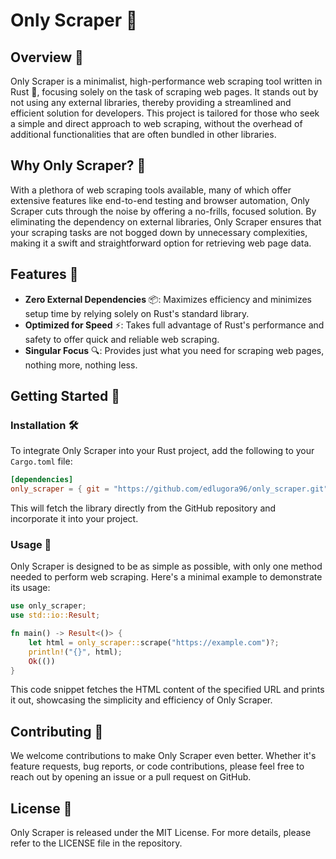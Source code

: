 # Only Scraper 🚀

## Overview 📖

Only Scraper is a minimalist, high-performance web scraping tool written in Rust 🦀, focusing solely on the task of scraping web pages. It stands out by not using any external libraries, thereby providing a streamlined and efficient solution for developers. This project is tailored for those who seek a simple and direct approach to web scraping, without the overhead of additional functionalities that are often bundled in other libraries.

## Why Only Scraper? 🤔

With a plethora of web scraping tools available, many of which offer extensive features like end-to-end testing and browser automation, Only Scraper cuts through the noise by offering a no-frills, focused solution. By eliminating the dependency on external libraries, Only Scraper ensures that your scraping tasks are not bogged down by unnecessary complexities, making it a swift and straightforward option for retrieving web page data.

## Features 🌟

- **Zero External Dependencies** 📦: Maximizes efficiency and minimizes setup time by relying solely on Rust's standard library.
- **Optimized for Speed** ⚡: Takes full advantage of Rust's performance and safety to offer quick and reliable web scraping.
- **Singular Focus** 🔍: Provides just what you need for scraping web pages, nothing more, nothing less.

## Getting Started 🚀

### Installation 🛠️

To integrate Only Scraper into your Rust project, add the following to your `Cargo.toml` file:

```toml
[dependencies]
only_scraper = { git = "https://github.com/edlugora96/only_scraper.git", branch = "main" }
```

This will fetch the library directly from the GitHub repository and incorporate it into your project.

### Usage 📝

Only Scraper is designed to be as simple as possible, with only one method needed to perform web scraping. Here's a minimal example to demonstrate its usage:

```rust
use only_scraper;
use std::io::Result;

fn main() -> Result<()> {
    let html = only_scraper::scrape("https://example.com")?;
    println!("{}", html);
    Ok(())
}
```

This code snippet fetches the HTML content of the specified URL and prints it out, showcasing the simplicity and efficiency of Only Scraper.

## Contributing 🤝

We welcome contributions to make Only Scraper even better. Whether it's feature requests, bug reports, or code contributions, please feel free to reach out by opening an issue or a pull request on GitHub.

## License 📄

Only Scraper is released under the MIT License. For more details, please refer to the LICENSE file in the repository.